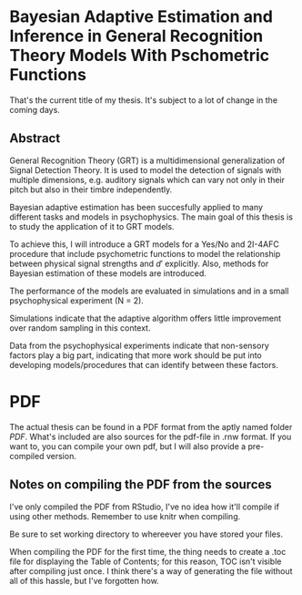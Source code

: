 # Bayesian Adaptive Estimation and Inference in General Recognition Theory Models With Pschometric Functions

That's the current title of my thesis. It's subject to a lot of change in the coming days. 

## Abstract

General Recognition Theory (GRT) is a multidimensional generalization of Signal Detection Theory. It is used to model the detection of signals with multiple dimensions, e.g. auditory signals which can vary not only in their pitch but also in their timbre independently. 

Bayesian adaptive estimation has been succesfully applied to many different tasks and models in psychophysics. The main goal of this thesis is to study the application of it to GRT models. 

To achieve this, I will introduce a GRT models for a Yes/No and 2I-4AFC procedure that include psychometric functions to model the relationship between physical signal strengths and $d'$ explicitly. Also, methods for Bayesian estimation of these models are introduced.

The performance of the models are evaluated in simulations and in a small psychophysical experiment (N = 2).

Simulations indicate that the adaptive algorithm offers little improvement over random sampling in this context. 

Data from the psychophysical experiments indicate that non-sensory factors play a big part, indicating that more work should be put into developing models/procedures that can identify between these factors.

# PDF

The actual thesis can be found in a PDF format from the aptly named folder *PDF*. What's included are also sources for the pdf-file in .rnw format. If you want to, you can compile your own pdf, but I will also provide a pre-compiled version.

## Notes on compiling the PDF from the sources

I've only compiled the PDF from RStudio, I've no idea how it'll compile if using other methods. Remember to use knitr when compiling. 

Be sure to set working directory to whereever you have stored your files. 

When compiling the PDF for the first time, the thing needs to create a .toc file for displaying the Table of Contents; for this reason, TOC isn't visible after compiling just once. I think there's a way of generating the file without all of this hassle, but I've forgotten how.
